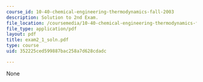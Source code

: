```yaml
---
course_id: 10-40-chemical-engineering-thermodynamics-fall-2003
description: Solution to 2nd Exam.
file_location: /coursemedia/10-40-chemical-engineering-thermodynamics-fall-2003/352225ced599887bac258a7d628cdadc_exam2_1_soln.pdf
file_type: application/pdf
layout: pdf
title: exam2_1_soln.pdf
type: course
uid: 352225ced599887bac258a7d628cdadc

---
```

None